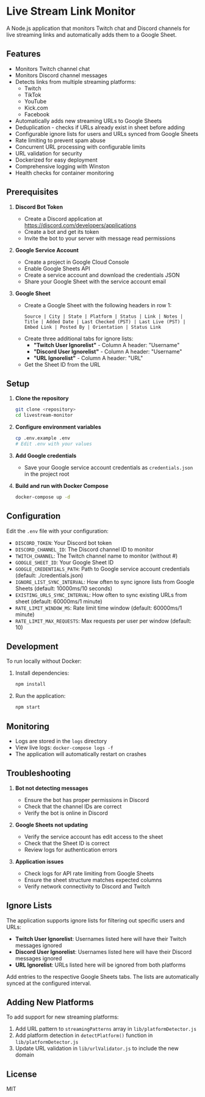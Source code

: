 # Live Stream Link Monitor

A Node.js application that monitors Twitch chat and Discord channels for live streaming links and automatically adds them to a Google Sheet.

## Features

- Monitors Twitch channel chat
- Monitors Discord channel messages
- Detects links from multiple streaming platforms:
  - Twitch
  - TikTok
  - YouTube
  - Kick.com
  - Facebook
- Automatically adds new streaming URLs to Google Sheets
- Deduplication - checks if URLs already exist in sheet before adding
- Configurable ignore lists for users and URLs synced from Google Sheets
- Rate limiting to prevent spam abuse
- Concurrent URL processing with configurable limits
- URL validation for security
- Dockerized for easy deployment
- Comprehensive logging with Winston
- Health checks for container monitoring

## Prerequisites

1. **Discord Bot Token**
   - Create a Discord application at https://discord.com/developers/applications
   - Create a bot and get its token
   - Invite the bot to your server with message read permissions

2. **Google Service Account**
   - Create a project in Google Cloud Console
   - Enable Google Sheets API
   - Create a service account and download the credentials JSON
   - Share your Google Sheet with the service account email

3. **Google Sheet**
   - Create a Google Sheet with the following headers in row 1:
     ```
     Source | City | State | Platform | Status | Link | Notes | Title | Added Date | Last Checked (PST) | Last Live (PST) | Embed Link | Posted By | Orientation | Status Link
     ```
   - Create three additional tabs for ignore lists:
     - **"Twitch User Ignorelist"** - Column A header: "Username"
     - **"Discord User Ignorelist"** - Column A header: "Username"
     - **"URL Ignorelist"** - Column A header: "URL"
   - Get the Sheet ID from the URL

## Setup

1. **Clone the repository**
   ```bash
   git clone <repository>
   cd livestream-monitor
   ```

2. **Configure environment variables**
   ```bash
   cp .env.example .env
   # Edit .env with your values
   ```

3. **Add Google credentials**
   - Save your Google service account credentials as `credentials.json` in the project root

4. **Build and run with Docker Compose**
   ```bash
   docker-compose up -d
   ```

## Configuration

Edit the `.env` file with your configuration:

- `DISCORD_TOKEN`: Your Discord bot token
- `DISCORD_CHANNEL_ID`: The Discord channel ID to monitor
- `TWITCH_CHANNEL`: The Twitch channel name to monitor (without #)
- `GOOGLE_SHEET_ID`: Your Google Sheet ID
- `GOOGLE_CREDENTIALS_PATH`: Path to Google service account credentials (default: ./credentials.json)
- `IGNORE_LIST_SYNC_INTERVAL`: How often to sync ignore lists from Google Sheets (default: 10000ms/10 seconds)
- `EXISTING_URLS_SYNC_INTERVAL`: How often to sync existing URLs from sheet (default: 60000ms/1 minute)
- `RATE_LIMIT_WINDOW_MS`: Rate limit time window (default: 60000ms/1 minute)
- `RATE_LIMIT_MAX_REQUESTS`: Max requests per user per window (default: 10)

## Development

To run locally without Docker:

1. Install dependencies:
   ```bash
   npm install
   ```

2. Run the application:
   ```bash
   npm start
   ```

## Monitoring

- Logs are stored in the `logs` directory
- View live logs: `docker-compose logs -f`
- The application will automatically restart on crashes

## Troubleshooting

1. **Bot not detecting messages**
   - Ensure the bot has proper permissions in Discord
   - Check that the channel IDs are correct
   - Verify the bot is online in Discord

2. **Google Sheets not updating**
   - Verify the service account has edit access to the sheet
   - Check that the Sheet ID is correct
   - Review logs for authentication errors

3. **Application issues**
   - Check logs for API rate limiting from Google Sheets
   - Ensure the sheet structure matches expected columns
   - Verify network connectivity to Discord and Twitch

## Ignore Lists

The application supports ignore lists for filtering out specific users and URLs:

- **Twitch User Ignorelist**: Usernames listed here will have their Twitch messages ignored
- **Discord User Ignorelist**: Usernames listed here will have their Discord messages ignored  
- **URL Ignorelist**: URLs listed here will be ignored from both platforms

Add entries to the respective Google Sheets tabs. The lists are automatically synced at the configured interval.

## Adding New Platforms

To add support for new streaming platforms:

1. Add URL pattern to `streamingPatterns` array in `lib/platformDetector.js`
2. Add platform detection in `detectPlatform()` function in `lib/platformDetector.js`
3. Update URL validation in `lib/urlValidator.js` to include the new domain

## License

MIT